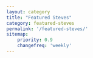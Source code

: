 ```yaml
---
layout: category
title: "Featured Steves"
category: featured-steves
permalink: '/featured-steves/'
sitemap:
    priority: 0.9
    changefreq: 'weekly'
---
```

